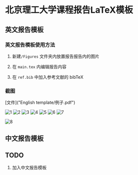 # 北京理工大学课程报告LaTeX模板

## 英文报告模板

### 英文报告模板使用方法

1. 新建`/Figures` 文件夹内放置报告报告内的图片

2. 在 `main.tex` 内编辑报告内容

3. 在 `ref.bib` 中加入参考文献的 bibTeX

### 截图

[文件]("English template/例子.pdf")

![1](figure/1.png)
![2](figure/2.png)
![3](figure/3.png)
![4](figure/4.png)
![5](figure/5.png)
![6](figure/6.png)
![7](figure/7.png)

![8](figure\8.png)

## 中文报告模板





## TODO

1. 加入中文报告模板